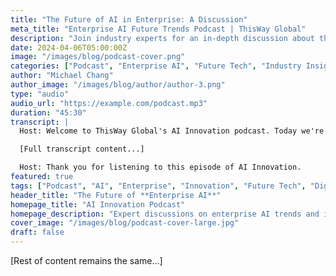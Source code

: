 ```yaml
---
title: "The Future of AI in Enterprise: A Discussion"
meta_title: "Enterprise AI Future Trends Podcast | ThisWay Global"
description: "Join industry experts for an in-depth discussion about the future of AI in enterprise computing, emerging trends, and practical implementation strategies."
date: 2024-04-06T05:00:00Z
image: "/images/blog/podcast-cover.png"
categories: ["Podcast", "Enterprise AI", "Future Tech", "Industry Insights"]
author: "Michael Chang"
author_image: "/images/blog/author/author-3.png"
type: "audio"
audio_url: "https://example.com/podcast.mp3"
duration: "45:30"
transcript: |
  Host: Welcome to ThisWay Global's AI Innovation podcast. Today we're discussing the future of enterprise AI...

  [Full transcript content...]

  Host: Thank you for listening to this episode of AI Innovation.
featured: true
tags: ["Podcast", "AI", "Enterprise", "Innovation", "Future Tech", "Digital Transformation"]
header_title: "The Future of **Enterprise AI**"
homepage_title: "AI Innovation Podcast"
homepage_description: "Expert discussions on enterprise AI trends and implementation"
cover_image: "/images/blog/podcast-cover-large.jpg"
draft: false
---
```


[Rest of content remains the same...]
